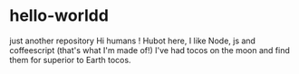 # hello-worldd
just another repository
Hi humans !
Hubot here, I like Node, js and coffeescript (that's what I'm made of!)
I've had tocos on the moon and find them for superior to Earth tocos.
